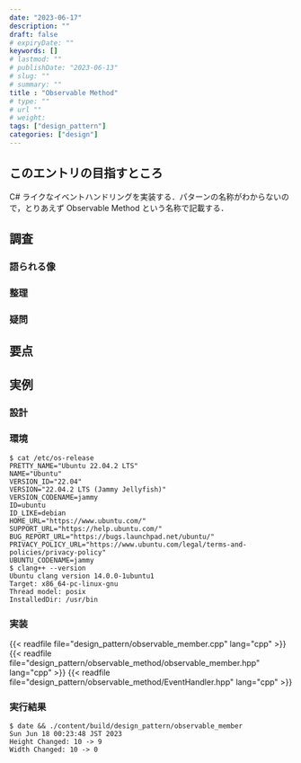 ```yaml
---
date: "2023-06-17"
description: ""
draft: false
# expiryDate: ""
keywords: []
# lastmod: ""
# publishDate: "2023-06-13"
# slug: ""
# summary: ""
title : "Observable Method"
# type: ""
# url ""
# weight: 
tags: ["design_pattern"]
categories: ["design"]
---
```


## このエントリの目指すところ

C# ライクなイベントハンドリングを実装する．パターンの名称がわからないので，とりあえず Observable Method という名称で記載する．

## 調査

### 語られる像

### 整理

### 疑問

## 要点

## 実例

### 設計

### 環境

```
$ cat /etc/os-release 
PRETTY_NAME="Ubuntu 22.04.2 LTS"
NAME="Ubuntu"
VERSION_ID="22.04"
VERSION="22.04.2 LTS (Jammy Jellyfish)"
VERSION_CODENAME=jammy
ID=ubuntu
ID_LIKE=debian
HOME_URL="https://www.ubuntu.com/"
SUPPORT_URL="https://help.ubuntu.com/"
BUG_REPORT_URL="https://bugs.launchpad.net/ubuntu/"
PRIVACY_POLICY_URL="https://www.ubuntu.com/legal/terms-and-policies/privacy-policy"
UBUNTU_CODENAME=jammy
$ clang++ --version
Ubuntu clang version 14.0.0-1ubuntu1
Target: x86_64-pc-linux-gnu
Thread model: posix
InstalledDir: /usr/bin
```

### 実装

{{< readfile file="design_pattern/observable_member.cpp" lang="cpp" >}}
{{< readfile file="design_pattern/observable_method/observable_member.hpp" lang="cpp" >}}
{{< readfile file="design_pattern/observable_method/EventHandler.hpp" lang="cpp" >}}

### 実行結果

```
$ date && ./content/build/design_pattern/observable_member
Sun Jun 18 00:23:48 JST 2023
Height Changed: 10 -> 9
Width Changed: 10 -> 0
```
